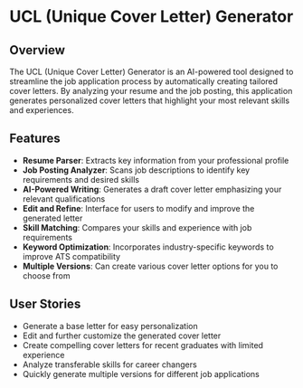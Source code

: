 # UCL (Unique Cover Letter) Generator

## Overview

The UCL (Unique Cover Letter) Generator is an AI-powered tool designed to streamline the job application process by automatically creating tailored cover letters. By analyzing your resume and the job posting, this application generates personalized cover letters that highlight your most relevant skills and experiences.

## Features

- **Resume Parser**: Extracts key information from your professional profile
- **Job Posting Analyzer**: Scans job descriptions to identify key requirements and desired skills
- **AI-Powered Writing**: Generates a draft cover letter emphasizing your relevant qualifications
- **Edit and Refine**: Interface for users to modify and improve the generated letter
- **Skill Matching**: Compares your skills and experience with job requirements
- **Keyword Optimization**: Incorporates industry-specific keywords to improve ATS compatibility
- **Multiple Versions**: Can create various cover letter options for you to choose from

## User Stories

- Generate a base letter for easy personalization
- Edit and further customize the generated cover letter
- Create compelling cover letters for recent graduates with limited experience
- Analyze transferable skills for career changers
- Quickly generate multiple versions for different job applications

<!--
## Contributing

We welcome contributions to the Unique Cover Letter Generator! Please read our contributing guidelines before submitting pull requests.

## Getting Started

(Instructions for setting up and running the project locally will be added here)

## Usage

(Step-by-step guide on how to use the application will be added here)

## License

(License information will be added here)

## Contact

(Contact information or links will be added here)

## Acknowledgements
(Any acknowledgements or credits will be added here)
-->
